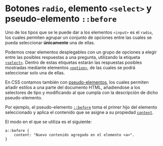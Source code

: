# Botones `radio`, elemento `<select>` y pseudo-elemento `::before`

Uno de los tipos que se le puede dar a los elementos `<input>` es el `radio`, los cuales permiten agrupar un conjunto de opciones entre las cuales se pueda seleccionar **únicamente** una de ellas.

Podemos crear elementos desplegables con un grupo de opciones a elegir entre las posibles respuestas a una pregunta, utilizando la etiqueta [`<select>`][1]. Dentro de estas etiquetas estarán las respuestas posibles mostradas mediante elementos [`<option>`][2], de las cuales se podrá seleccionar solo una de ellas.

En CSS contamos también con [pseudo-elementos][3], los cuales permiten añadir estilos a una parte del documento HTML, añadiendose a los selectores de tipo y modificando al que cumpla con la descripción de dicho pseudo-elemento.

Por ejemplo, el pseudo-elemento [`::before`][4] toma el primer hijo del elemento seleccionado y aplica el contenido que se asigne a su propiedad [`content`][5].

El modo en el que se utiliza es el siguiente:

>

    a::before {
        content: "Nuevo contenido agregado en el elemento <a>".
    }

[1]: https://developer.mozilla.org/es/docs/Web/HTML/Element/select
[2]: https://developer.mozilla.org/es/docs/Web/HTML/Element/option
[3]: https://developer.mozilla.org/es/docs/Web/CSS/Pseudo-elements
[4]: https://developer.mozilla.org/es/docs/Web/CSS/::before
[5]: https://developer.mozilla.org/es/docs/Web/CSS/content
